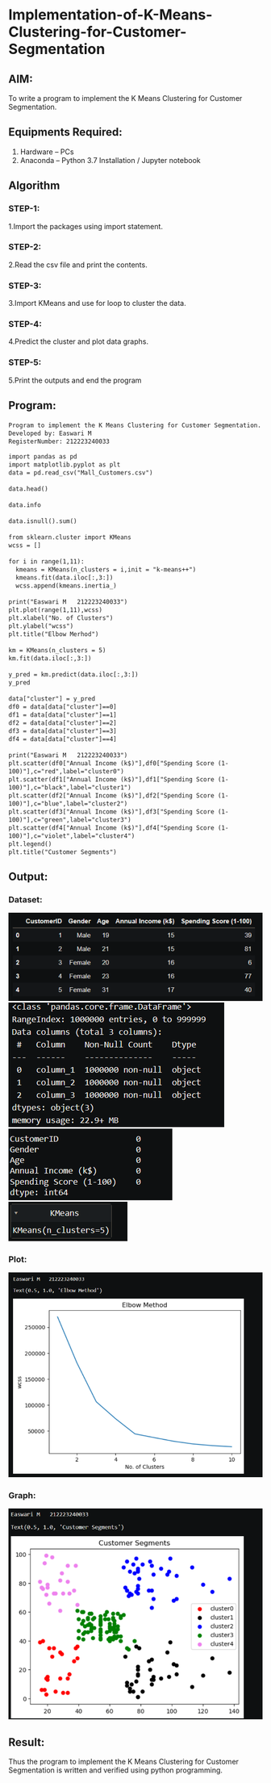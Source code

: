 # Implementation-of-K-Means-Clustering-for-Customer-Segmentation

## AIM:
To write a program to implement the K Means Clustering for Customer Segmentation.

## Equipments Required:
1. Hardware – PCs
2. Anaconda – Python 3.7 Installation / Jupyter notebook

## Algorithm

### STEP-1:

1.Import the packages using import statement.

### STEP-2:

2.Read the  csv file  and print the contents.

### STEP-3:

3.Import KMeans and use for loop to cluster the data.

### STEP-4:

4.Predict the cluster and plot data graphs.

### STEP-5:

5.Print the outputs and end the program

## Program:
```
Program to implement the K Means Clustering for Customer Segmentation.
Developed by: Easwari M
RegisterNumber: 212223240033
```
```
import pandas as pd
import matplotlib.pyplot as plt
data = pd.read_csv("Mall_Customers.csv")

data.head()

data.info

data.isnull().sum()

from sklearn.cluster import KMeans
wcss = []

for i in range(1,11):
  kmeans = KMeans(n_clusters = i,init = "k-means++")
  kmeans.fit(data.iloc[:,3:])
  wcss.append(kmeans.inertia_)

print("Easwari M   212223240033")
plt.plot(range(1,11),wcss)
plt.xlabel("No. of Clusters")
plt.ylabel("wcss")
plt.title("Elbow Merhod")

km = KMeans(n_clusters = 5)
km.fit(data.iloc[:,3:])

y_pred = km.predict(data.iloc[:,3:])
y_pred

data["cluster"] = y_pred
df0 = data[data["cluster"]==0]
df1 = data[data["cluster"]==1]
df2 = data[data["cluster"]==2]
df3 = data[data["cluster"]==3]
df4 = data[data["cluster"]==4]

print("Easwari M   212223240033")
plt.scatter(df0["Annual Income (k$)"],df0["Spending Score (1-100)"],c="red",label="cluster0")
plt.scatter(df1["Annual Income (k$)"],df1["Spending Score (1-100)"],c="black",label="cluster1")
plt.scatter(df2["Annual Income (k$)"],df2["Spending Score (1-100)"],c="blue",label="cluster2")
plt.scatter(df3["Annual Income (k$)"],df3["Spending Score (1-100)"],c="green",label="cluster3")
plt.scatter(df4["Annual Income (k$)"],df4["Spending Score (1-100)"],c="violet",label="cluster4")
plt.legend()
plt.title("Customer Segments")

```

## Output:

### Dataset:
![output](dataset.png)
![output](data.png)
![output](null.png)
![output](k.png)

### Plot:
![output](plot.png)

### Graph:
![output](graph.png)


## Result:
Thus the program to implement the K Means Clustering for Customer Segmentation is written and verified using python programming.
